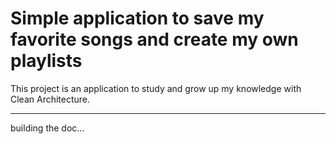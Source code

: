 # Simple application to save my favorite songs and create my own playlists

This project is an application to study and grow up my knowledge with Clean Architecture.

---

building the doc...
